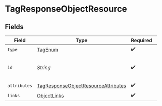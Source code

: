 # TagResponseObjectResource


## Fields

| Field                                                                                                 | Type                                                                                                  | Required                                                                                              | Description                                                                                           | Example                                                                                               |
| ----------------------------------------------------------------------------------------------------- | ----------------------------------------------------------------------------------------------------- | ----------------------------------------------------------------------------------------------------- | ----------------------------------------------------------------------------------------------------- | ----------------------------------------------------------------------------------------------------- |
| `type`                                                                                                | [TagEnum](../../models/components/TagEnum.md)                                                         | :heavy_check_mark:                                                                                    | N/A                                                                                                   |                                                                                                       |
| `id`                                                                                                  | *String*                                                                                              | :heavy_check_mark:                                                                                    | The Tag ID                                                                                            | abcd1234-ef56-gh78-ij90-abcdef123456                                                                  |
| `attributes`                                                                                          | [TagResponseObjectResourceAttributes](../../models/components/TagResponseObjectResourceAttributes.md) | :heavy_check_mark:                                                                                    | N/A                                                                                                   |                                                                                                       |
| `links`                                                                                               | [ObjectLinks](../../models/components/ObjectLinks.md)                                                 | :heavy_check_mark:                                                                                    | N/A                                                                                                   |                                                                                                       |